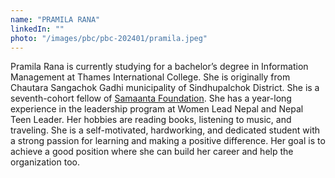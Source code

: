 ```yaml
---
name: "PRAMILA RANA"
linkedIn: ""
photo: "/images/pbc/pbc-202401/pramila.jpeg"
---
```


Pramila Rana is currently studying for a bachelor’s degree in Information Management at Thames International College. She is originally from Chautara Sangachok Gadhi municipality of Sindhupalchok District. She is a seventh-cohort fellow of <a href="https://samaantafoundation.org/" target="_blank">Samaanta Foundation</a>. She has a year-long experience in the leadership program at Women Lead Nepal and Nepal Teen Leader. Her hobbies are reading books, listening to music, and traveling. She is a self-motivated, hardworking, and dedicated student with a strong passion for learning and making a positive difference. Her goal is to achieve a good position where she can build her career and help the organization too.
